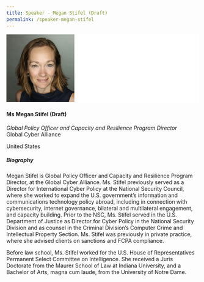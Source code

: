 ```yaml
---
title: Speaker - Megan Stifel (Draft)
permalink: /speaker-megan-stifel
---
```


![Megan Stifel](/images/speakers/Megan-Stifel.jpg)

#### **Ms Megan Stifel (Draft)**

*Global Policy Officer and Capacity and Resilience Program Director*  
Global Cyber Alliance

United States

##### **Biography**

Megan Stifel is Global Policy Officer and Capacity and Resilience Program Director, at the Global Cyber Alliance. Ms. Stifel previously served as a Director for International Cyber Policy at the National Security Council, where she worked to expand the U.S. government’s information and communications technology policy abroad, including in connection with cybersecurity, internet governance, bilateral and multilateral engagement, and capacity building. Prior to the NSC, Ms. Stifel served in the U.S. Department of Justice as Director for Cyber Policy in the National Security Division and as counsel in the Criminal Division’s Computer Crime and Intellectual Property Section. Ms. Stifel was previously in private practice, where she advised clients on sanctions and FCPA compliance.

Before law school, Ms. Stifel worked for the U.S. House of Representatives Permanent Select Committee on Intelligence. She received a Juris Doctorate from the Maurer School of Law at Indiana University, and a Bachelor of Arts, magna cum laude, from the University of Notre Dame.